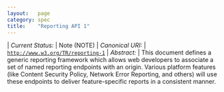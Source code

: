 ```yaml
---
layout:   page
category: spec
title:    "Reporting API 1"
---
```


| *Current Status:* | Note (NOTE)
| *Canonical URI:* | [`http://www.w3.org/TR/reporting-1`](http://www.w3.org/TR/reporting-1)
| *Abstract:* | This document defines a generic reporting framework which allows web developers to associate a set of named reporting endpoints with an origin. Various platform features (like Content Security Policy, Network Error Reporting, and others) will use these endpoints to deliver feature-specific reports in a consistent manner.